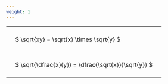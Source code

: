 ```yaml
---
weight: 1
---
```


<style type="text/css">
#T_9cb25 th.col_heading {
  text-align: left;
  font-size: 1em;
}
#T_9cb25 td {
  text-align: left;
  font-size: 1em;
  padding: 1.5em;
}
</style>
<table id="T_9cb25">
  <thead>
  </thead>
  <tbody>
    <tr>
      <td id="T_9cb25_row0_col0" class="data row0 col0" >$ \sqrt{xy} = \sqrt{x} \times \sqrt{y} $</td>
    </tr>
    <tr>
      <td id="T_9cb25_row1_col0" class="data row1 col0" >$ \sqrt{\dfrac{x}{y}} = \dfrac{\sqrt{x}}{\sqrt{y}} $</td>
    </tr>
  </tbody>
</table>
